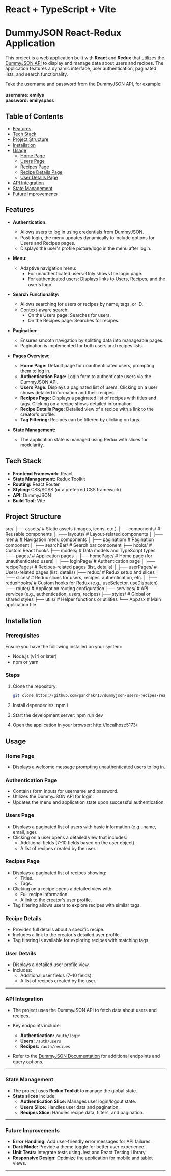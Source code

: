 # React + TypeScript + Vite

# DummyJSON React-Redux Application

This project is a web application built with **React** and **Redux** that utilizes
the [DummyJSON API](https://dummyjson.com/docs) to display and manage data about users and recipes. The application
features a dynamic interface, user authentication, paginated lists, and search functionality.

Take the username and password from the DummyJSON API, for example: </br> </br>
**username: emilys </br> password: emilyspass**

## Table of Contents

- [Features](#features)
- [Tech Stack](#tech-stack)
- [Project Structure](#project-structure)
- [Installation](#installation)
- [Usage](#usage)
    - [Home Page](#home-page)
    - [Users Page](#users-page)
    - [Recipes Page](#recipes-page)
    - [Recipe Details Page](#recipe-details)
    - [User Details Page](#user-details)
- [API Integration](#api-integration)
- [State Management](#state-management)
- [Future Improvements](#future-improvements)

## Features

- **Authentication:**
    - Allows users to log in using credentials from DummyJSON.
    - Post-login, the menu updates dynamically to include options for Users and Recipes pages.
    - Displays the user's profile picture/logo in the menu after login.

- **Menu:**
    - Adaptive navigation menu:
        - For unauthenticated users: Only shows the login page.
        - For authenticated users: Displays links to Users, Recipes, and the user's logo.

- **Search Functionality:**
    - Allows searching for users or recipes by name, tags, or ID.
    - Context-aware search:
        - On the Users page: Searches for users.
        - On the Recipes page: Searches for recipes.

- **Pagination:**
    - Ensures smooth navigation by splitting data into manageable pages.
    - Pagination is implemented for both users and recipes lists.

- **Pages Overview:**
    - **Home Page:** Default page for unauthenticated users, prompting them to log in.
    - **Authentication Page:** Login form to authenticate users via the DummyJSON API.
    - **Users Page:** Displays a paginated list of users. Clicking on a user shows detailed information and their
      recipes.
    - **Recipes Page:** Displays a paginated list of recipes with titles and tags. Clicking on a recipe shows detailed
      information.
    - **Recipe Details Page:** Detailed view of a recipe with a link to the creator's profile.
    - **Tag Filtering:** Recipes can be filtered by clicking on tags.

- **State Management:**
    - The application state is managed using Redux with slices for modularity.

## Tech Stack

- **Frontend Framework:** React
- **State Management:** Redux Toolkit
- **Routing:** React Router
- **Styling:** CSS/SCSS (or a preferred CSS framework)
- **API:** DummyJSON
- **Build Tool:** Vite

## Project Structure

src/
├── assets/ # Static assets (images, icons, etc.)
├── components/ # Reusable components
│ ├── layouts/ # Layout-related components
│ ├── menu/ # Navigation menu components
│ ├── pagination/ # Pagination component
│ ├── searchBar/ # Search bar component
├── hooks/ # Custom React hooks
├── models/ # Data models and TypeScript types
├── pages/ # Application pages
│ ├── homePage/ # Home page (for unauthenticated users)
│ ├── loginPage/ # Authentication page
│ ├── recipePages/ # Recipes-related pages (list, details)
│ ├── userPages/ # Users-related pages (list, details)
├── redux/ # Redux setup and slices
│ ├── slices/ # Redux slices for users, recipes, authentication, etc.
│ ├── reduxHooks/ # Custom hooks for Redux (e.g., useSelector, useDispatch)
├── router/ # Application routing configuration
├── services/ # API services (e.g., authentication, users, recipes)
├── styles/ # Global or shared styles
├── utils/ # Helper functions or utilities
└── App.tsx # Main application file

## Installation

### Prerequisites

Ensure you have the following installed on your system:

- Node.js (v14 or later)
- npm or yarn

### Steps

1. Clone the repository:
   ```bash
   git clone https://github.com/panchakr13/dummyjson-users-recipes-react.git

2. Install dependecies:
   npm i

3. Start the development server:
   npm run dev

4. Open the application in your browser:
   http://localhost:5173/

## Usage

### Home Page

- Displays a welcome message prompting unauthenticated users to log in.

### Authentication Page

- Contains form inputs for username and password.
- Utilizes the DummyJSON API for login.
- Updates the menu and application state upon successful authentication.

### Users Page

- Displays a paginated list of users with basic information (e.g., name, email, age).
- Clicking on a user opens a detailed view that includes:
    - Additional fields (7–10 fields based on the user object).
    - A list of recipes created by the user.

### Recipes Page

- Displays a paginated list of recipes showing:
    - Titles.
    - Tags.
- Clicking on a recipe opens a detailed view with:
    - Full recipe information.
    - A link to the creator's user profile.
- Tag filtering allows users to explore recipes with similar tags.

### Recipe Details

- Provides full details about a specific recipe.
- Includes a link to the creator's detailed user profile.
- Tag filtering is available for exploring recipes with matching tags.

### User Details

- Displays a detailed user profile view.
- Includes:
    - Additional user fields (7–10 fields).
    - A list of recipes created by the user.

---

### API Integration

- The project uses the DummyJSON API to fetch data about users and recipes.
- Key endpoints include:
    - **Authentication:** `/auth/login`
    - **Users:** `/auth/users`
    - **Recipes:** `/auth/recipes`

- Refer to the [DummyJSON Documentation](https://dummyjson.com/docs) for additional endpoints and query options.

---

### State Management

- The project uses **Redux Toolkit** to manage the global state.
- **State slices** include:
    - **Authentication Slice:** Manages user login/logout state.
    - **Users Slice:** Handles user data and pagination.
    - **Recipes Slice:** Handles recipe data, filters, and pagination.

---

### Future Improvements

- **Error Handling:** Add user-friendly error messages for API failures.
- **Dark Mode:** Provide a theme toggle for better user experience.
- **Unit Tests:** Integrate tests using Jest and React Testing Library.
- **Responsive Design:** Optimize the application for mobile and tablet views.

---


   





